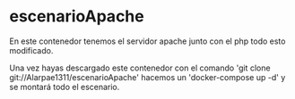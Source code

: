 # escenarioApache

En este contenedor tenemos el servidor apache junto con el php todo esto modificado.

Una vez hayas descargado este contenedor con el comando 'git clone git://Alarpae1311/escenarioApache' hacemos un 'docker-compose up -d' y se montará todo el escenario.
